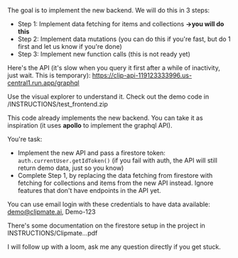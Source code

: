 The goal is to implement the new backend.
We will do this in 3 steps:
- Step 1: Implement data fetching for items and collections **->you will do this**
- Step 2: Implement data mutations (you can do this if you're fast, but do 1 first and let us know if you're done)
- Step 3: Implement new function calls (this is not ready yet)


Here's the API (it's slow when you query it first after a while of inactivity, just wait. This is temporary):
https://clip-api-119123333996.us-central1.run.app/graphql

Use the visual explorer to understand it. Check out the demo code in /INSTRUCTIONS/test_frontend.zip

This code already implements the new backend. You can take it as inspiration (it uses **apollo** to implement the graphql API).

You're task: 
- Implement the new API and pass a firestore token: `auth.currentUser.getIdToken()` (if you fail with auth, the API will still return demo data, just so you know)
- Complete Step 1, by replacing the data fetching from firestore with fetching for collections and items from the new API instead.
Ignore features that don't have endpoints in the API yet.

You can use email login with these credentials to have data available: demo@clipmate.ai, Demo-123

There's some documentation on the firestore setup in the project in INSTRUCTIONS/Clipmate...pdf


I will follow up with a loom, ask me any question directly if you get stuck.
